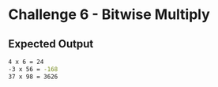 # Challenge 6 - Bitwise Multiply

## Expected Output

```sh
4 x 6 = 24
-3 x 56 = -168
37 x 98 = 3626
```

